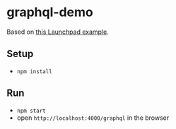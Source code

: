 # graphql-demo

Based on [this Launchpad example](https://launchpad.graphql.com/1jzxrj179).

## Setup
- `npm install`

## Run
- `npm start`
- open `http://localhost:4000/graphql` in the browser
